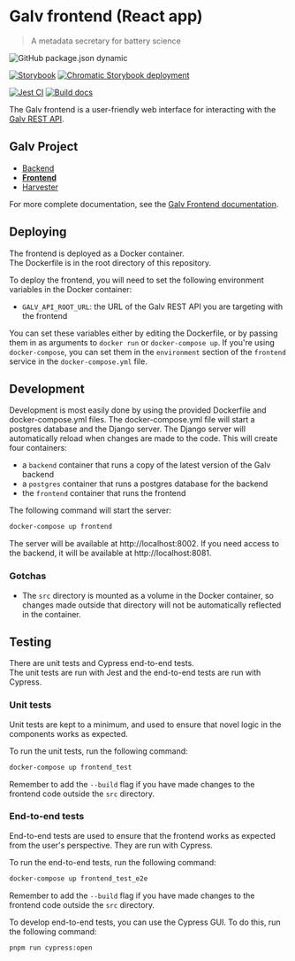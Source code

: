 # Galv frontend (React app)

> A metadata secretary for battery science

![GitHub package.json dynamic](https://img.shields.io/github/package-json/version/galv-team/galv-frontend)

[![Storybook](https://raw.githubusercontent.com/storybookjs/brand/master/badge/badge-storybook.svg)](https://main--66a8c74027ced8fef31d653c.chromatic.com/)
[![Chromatic Storybook deployment](https://img.shields.io/badge/View%20on%20Chromatic-white?logo=chromatic&logoColor=%23FC521F)](https://www.chromatic.com/library?appId=66a8c74027ced8fef31d653c&branch=main)

[![Jest CI](https://github.com/galv-team/galv-frontend/actions/workflows/test_integration.yml/badge.svg)](https://github.com/galv-team/galv-frontend/actions/workflows/test_integration.yml)
[![Build docs](https://github.com/galv-team/galv-frontend/actions/workflows/docs.yml/badge.svg)](https://github.com/galv-team/galv-frontend/actions/workflows/docs.yml)

The Galv frontend is a user-friendly web interface for interacting with the [Galv REST API](https://github.com/galv-team/galv-backend).

## Galv Project

-   [Backend](https://github.com/galv-team/galv-backend)
-   [**Frontend**](https://github.com/galv-team/galv-frontend)
-   [Harvester](https://github.com/galv-team/galv-harvester)

For more complete documentation, see the
[Galv Frontend documentation](https://galv-team.github.io/galv-frontend/).

## Deploying

The frontend is deployed as a Docker container.  
The Dockerfile is in the root directory of this repository.

To deploy the frontend, you will need to set the following environment variables in the Docker container:

-   `GALV_API_ROOT_URL`: the URL of the Galv REST API you are targeting with the frontend

You can set these variables either by editing the Dockerfile, or by passing them in as arguments to `docker run` or `docker-compose up`.
If you're using `docker-compose`, you can set them in the `environment` section of the `frontend` service in the `docker-compose.yml` file.

## Development

Development is most easily done by using the provided Dockerfile and docker-compose.yml files. The docker-compose.yml file will start a postgres database and the Django server. The Django server will automatically reload when changes are made to the code.
This will create four containers:

-   a `backend` container that runs a copy of the latest version of the Galv backend
-   a `postgres` container that runs a postgres database for the backend
-   the `frontend` container that runs the frontend

The following command will start the server:

```bash
docker-compose up frontend
```

The server will be available at http://localhost:8002.
If you need access to the backend, it will be available at http://localhost:8081.

### Gotchas

-   The `src` directory is mounted as a volume in the Docker container, so changes made outside that directory will not be automatically reflected in the container.

## Testing

There are unit tests and Cypress end-to-end tests.  
The unit tests are run with Jest and the end-to-end tests are run with Cypress.

### Unit tests

Unit tests are kept to a minimum, and used to ensure that novel logic in the components works as expected.

To run the unit tests, run the following command:

```bash
docker-compose up frontend_test
```

Remember to add the `--build` flag if you have made changes to the frontend code outside the `src` directory.

### End-to-end tests

End-to-end tests are used to ensure that the frontend works as expected from the user's perspective. They are run with Cypress.

To run the end-to-end tests, run the following command:

```bash
docker-compose up frontend_test_e2e
```

Remember to add the `--build` flag if you have made changes to the frontend code outside the `src` directory.

To develop end-to-end tests, you can use the Cypress GUI. To do this, run the following command:

```bash
pnpm run cypress:open
```

